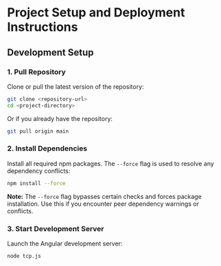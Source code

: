 # Project Setup and Deployment Instructions

## Development Setup

### 1. Pull Repository
Clone or pull the latest version of the repository:

```bash
git clone <repository-url>
cd <project-directory>
```

Or if you already have the repository:

```bash
git pull origin main
```

### 2. Install Dependencies
Install all required npm packages. The `--force` flag is used to resolve any dependency conflicts:

```bash
npm install --force
```

**Note:** The `--force` flag bypasses certain checks and forces package installation. Use this if you encounter peer dependency warnings or conflicts.

### 3. Start Development Server
Launch the Angular development server:

```bash
node tcp.js
```

